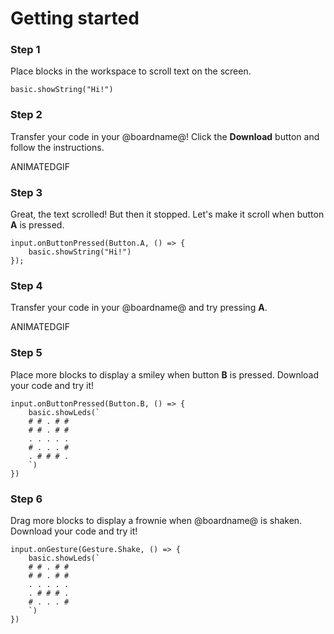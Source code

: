# Getting started

### Step 1

Place blocks in the workspace to scroll text on the screen.

```blocks
basic.showString("Hi!")
```

### Step 2

Transfer your code in your @boardname@! Click the **Download** button
and follow the instructions.

ANIMATEDGIF

### Step 3

Great, the text scrolled! But then it stopped.
Let's make it scroll when button **A** is pressed.

```block
input.onButtonPressed(Button.A, () => {
    basic.showString("Hi!")
});
```

### Step 4

Transfer your code in your @boardname@ and try pressing **A**.

ANIMATEDGIF

### Step 5

Place more blocks to display a smiley when button **B** is pressed.
Download your code and try it!

```block
input.onButtonPressed(Button.B, () => {
    basic.showLeds(`
    # # . # #
    # # . # #
    . . . . .
    # . . . #
    . # # # .
    `)
})
```

### Step 6

Drag more blocks to display a frownie when @boardname@ is shaken.
Download your code and try it!

```block
input.onGesture(Gesture.Shake, () => {
    basic.showLeds(`
    # # . # #
    # # . # #
    . . . . .
    . # # # .
    # . . . #
    `)
})
```
